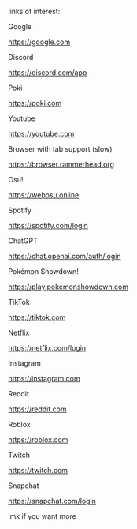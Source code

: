 links of interest:

Google 

https://google.com

 Discord 

https://discord.com/app

Poki
 
https://poki.com

Youtube
 
https://youtube.com

 Browser with tab support (slow) 

https://browser.rammerhead.org

Osu! 

https://webosu.online

Spotify

https://spotify.com/login

ChatGPT 

https://chat.openai.com/auth/login

Pokémon Showdown! 

https://play.pokemonshowdown.com

TikTok

https://tiktok.com

Netflix

https://netflix.com/login

Instagram

https://instagram.com

Reddit

https://reddit.com

Roblox

https://roblox.com

Twitch

https://twitch.com

Snapchat

https://snapchat.com/login














lmk if you want more
